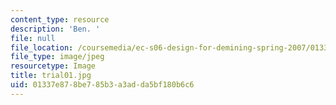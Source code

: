 ```yaml
---
content_type: resource
description: 'Ben. '
file: null
file_location: /coursemedia/ec-s06-design-for-demining-spring-2007/01337e878be785b3a3adda5bf180b6c6_trial01.jpg
file_type: image/jpeg
resourcetype: Image
title: trial01.jpg
uid: 01337e87-8be7-85b3-a3ad-da5bf180b6c6
---
```

